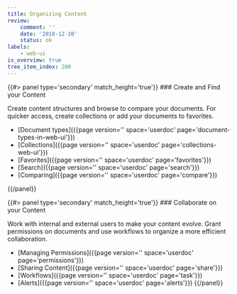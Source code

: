```yaml
---
title: Organizing Content
review:
    comment: ''
    date: '2018-12-20'
    status: ok
labels:
    - web-ui
is_overview: true
tree_item_index: 200
---
```

<div class="row" data-equalizer data-equalize-on="medium">

<div class="column medium-6">
{{#> panel type='secondary' match_height='true'}}
### Create and Find your Content

Create content structures and browse to compare your documents. For quicker access, create collections or add your documents to favorites.

- [Document types]({{page version='' space='userdoc' page='document-types-in-web-ui'}})
- [Collections]({{page version='' space='userdoc' page='collections-web-ui'}})
- [Favorites]({{page version='' space='userdoc' page='favorites'}})
- [Search]({{page version='' space='userdoc' page='search'}})
- [Comparing]({{page version='' space='userdoc' page='compare'}})

{{/panel}}
</div>

<div class="column medium-6">
{{#> panel type='secondary' match_height='true'}}
### Collaborate on your Content

Work with internal and external users to make your content evolve. Grant permissions on documents and use workflows to organize a more efficient collaboration.

- [Managing Permissions]({{page version='' space='userdoc' page='permissions'}})
- [Sharing Content]({{page version='' space='userdoc' page='share'}})
- [Workflows]({{page version='' space='userdoc' page='task'}})
- [Alerts]({{page version='' space='userdoc' page='alerts'}})
{{/panel}}
</div>
</div>
